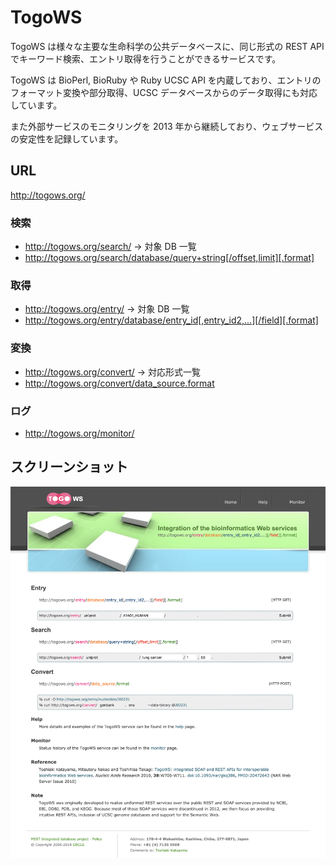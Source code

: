 # TogoWS

TogoWS は様々な主要な生命科学の公共データベースに、同じ形式の REST API でキーワード検索、エントリ取得を行うことができるサービスです。

TogoWS は BioPerl, BioRuby や Ruby UCSC API を内蔵しており、エントリのフォーマット変換や部分取得、UCSC データベースからのデータ取得にも対応しています。

また外部サービスのモニタリングを 2013 年から継続しており、ウェブサービスの安定性を記録しています。

## URL

http://togows.org/

### 検索

* http://togows.org/search/ →  対象 DB 一覧
* http://togows.org/search/database/query+string[/offset,limit][.format]

### 取得

* http://togows.org/entry/ →  対象 DB 一覧
* http://togows.org/entry/database/entry_id[,entry_id2,...][/field][.format]

### 変換

* http://togows.org/convert/ → 対応形式一覧
* http://togows.org/convert/data_source.format

### ログ

* http://togows.org/monitor/

## スクリーンショット

![Fig-1](https://raw.githubusercontent.com/dbcls/website/master/services/images/TogoWS_fig-1.png)


